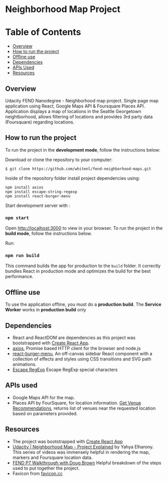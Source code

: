 # Neighborhood Map Project

# Table of Contents

* [Overview](#overview)
* [How to run the project](#how-to-run-the-project)
* [Offline use](#offline-use)
* [Dependencies](#dependencies)
* [APIs Used](#apis-used)
* [Resources](#resources)

## Overview

Udacity FEND Nanodegree - Neighborhood map project. Single page map application using React, Google Maps API & Foursquare Places API. Application displays a map of locations in the Seattle Georgetown neightborhood, allows filtering of locations and provides 3rd party data (Foursquare) regarding locations.

## How to run the project

To run the project in the **development mode**, follow the instructions below: 

Download or clone the repository to your computer:
```
$ git clone https://github.com/whitenl/fend-neighborhood-maps.git
```
Inside of the repository folder install project dependencies using: 
```
npm install axios 
npm install escape-string-regexp
npm install react-burger-menu
```
Start development server with :
### `npm start`
Open [http://localhost:3000](http://localhost:3000) to view in your browser.
To run the project in the **build mode**, follow the instructions below.

Run: 
### `npm run build`
This command builds the app for production to the `build` folder. It correctly bundles React in production mode and optimizes the build for the best performance.

## Offline use
To use the application offline, you must do a **production build**. The **Service Worker** works in **production build** only

## Dependencies 

* React and ReactDOM are dependencies as this project was bootstrapped with [Create React App](https://github.com/facebook/create-react-app). 
* [axios](https://github.com/axios/axios), Promise based HTTP client for the browser and node.js
* [react-burger-menu](http://negomi.github.io/react-burger-menu/), An off-canvas sidebar React component with a collection of effects and styles using CSS transitions and SVG path animations.
* [Escape RegExp](https://www.npmjs.com/package/escape-string-regexp) Escape RegExp special characters

## APIs used

* Google Maps API for the map.
* Places API by FourSquare, for location information. [Get Venue Recommendations](https://developer.foursquare.com/docs/api/venues/explore), returns list of venues near the requested location based on parameters provided.

## Resources

* The project was bootstrapped with [Create React App](https://github.com/facebookincubator/create-react-app)
* [Udacity | Neighborhood Map - Project Explained](https://www.youtube.com/playlist?list=PLgOB68PvvmWCGNn8UMTpcfQEiITzxEEA1) by Yahya Elharony. This series of videos was immensely helpful in rendering the map, markers and Foursquare location data. 
* [FEND P7 Walkthrough with Doug Brown](https://www.youtube.com/watch?v=NVAVLCJwAAo&feature=youtu.be)
Helpful breakdown of the steps used to put together the project.
* Favicon from [favicon.cc](https://www.favicon.cc/?action=icon&file_id=852695)



